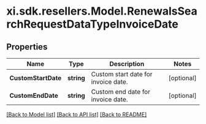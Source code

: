 # xi.sdk.resellers.Model.RenewalsSearchRequestDataTypeInvoiceDate

## Properties

Name | Type | Description | Notes
------------ | ------------- | ------------- | -------------
**CustomStartDate** | **string** | Custom start date for invoice date. | [optional] 
**CustomEndDate** | **string** | Custom end date for invoice date. | [optional] 

[[Back to Model list]](../README.md#documentation-for-models) [[Back to API list]](../README.md#documentation-for-api-endpoints) [[Back to README]](../README.md)

